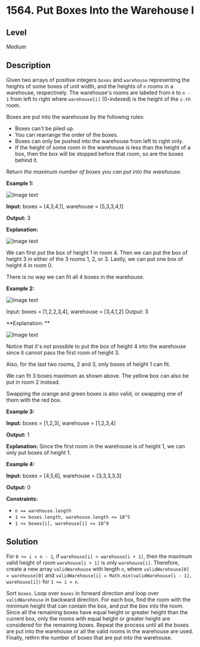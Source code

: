 # 1564. Put Boxes Into the Warehouse I
## Level
Medium

## Description
Given two arrays of positive integers `boxes` and `warehouse` representing the heights of some boxes of unit width, and the heights of `n` rooms in a warehouse, respectively. The warehouse's rooms are labeled from `0` to `n - 1` from left to right where `warehouse[i]` (0-indexed) is the height of the `i-th` room.

Boxes are put into the warehouse by the following rules:

* Boxes can't be piled up.
* You can rearrange the order of the boxes.
* Boxes can only be pushed into the warehouse from left to right only.
* If the height of some room in the warehouse is less than the height of a box, then the box will be stopped before that room, so are the boxes behind it.

Return *the maximum number of boxes you can put into the warehouse*.

**Example 1:**

![Image text](https://assets.leetcode.com/uploads/2020/08/26/11.png)

**Input:** boxes = [4,3,4,1], warehouse = [5,3,3,4,1]

**Output:** 3

**Explanation:**

![Image text](https://assets.leetcode.com/uploads/2020/08/26/12.png)

We can first put the box of height 1 in room 4. Then we can put the box of height 3 in either of the 3 rooms 1, 2, or 3. Lastly, we can put one box of height 4 in room 0.

There is no way we can fit all 4 boxes in the warehouse.

**Example 2:**

![Image text](https://assets.leetcode.com/uploads/2020/08/26/21.png)

Input: boxes = [1,2,2,3,4], warehouse = [3,4,1,2]
Output: 3

**Explanation: **

![Image text](https://assets.leetcode.com/uploads/2020/08/26/22.png)

Notice that it's not possible to put the box of height 4 into the warehouse since it cannot pass the first room of height 3.

Also, for the last two rooms, 2 and 3, only boxes of height 1 can fit.

We can fit 3 boxes maximum as shown above. The yellow box can also be put in room 2 instead.

Swapping the orange and green boxes is also valid, or swapping one of them with the red box.

**Example 3:**

**Input:** boxes = [1,2,3], warehouse = [1,2,3,4]

**Output:** 1

**Explanation:** Since the first room in the warehouse is of height 1, we can only put boxes of height 1.

**Example 4:**

**Input:** boxes = [4,5,6], warehouse = [3,3,3,3,3]

**Output:** 0

**Constraints:**

* `n == warehouse.length`
* `1 <= boxes.length, warehouse.length <= 10^5`
* `1 <= boxes[i], warehouse[i] <= 10^9`

## Solution
For `0 <= i < n - 1`, if `warehouse[i] < warehouse[i + 1]`, then the maximum valid height of room `warehouse[i + 1]` is only `warehouse[i]`. Therefore, create a new array `validWarehouse` with length `n`, where `validWarehouse[0] = warehouse[0]` and `validWarehouse[i] = Math.min(validWarehouse[i - 1], warehouse[i])` for `1 <= i < n`.

Sort `boxes`. Loop over `boxes` in forward direction and loop over `validWarehouse` in backward direction. For each box, find the room with the minimum height that can contain the box, and put the box into the room. Since all the remaining boxes have equal height or greater height than the current box, only the rooms with equal height or greater height are considered for the remaining boxes. Repeat the process until all the boxes are put into the warehouse or all the valid rooms in the warehouse are used. Finally, rethrn the number of boxes that are put into the warehouse.

